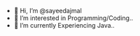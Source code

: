 - 👋 Hi, I’m @sayeedajmal
- 👀 I’m interested in Programming/Coding..
- 🌱 I’m currently Experiencing Java..

<!---
sayeedajmal/sayeedajmal is a ✨ special ✨ repository because its `README.md` (this file) appears on your GitHub profile.
You can click the Preview link to take a look at your changes.
--->
